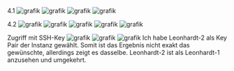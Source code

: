 4.1
![grafik](https://github.com/user-attachments/assets/5f87ef9e-de5b-424f-bdd6-6cdda3baa5f0)
![grafik](https://github.com/user-attachments/assets/0b336eb2-c41e-4007-8d60-46c45447c900)
![grafik](https://github.com/user-attachments/assets/a2746187-fac4-4234-afc3-cd843bd1fa59)
![grafik](https://github.com/user-attachments/assets/5e9e78c8-eb0e-405a-8093-c98b781e6da7)

4.2
![grafik](https://github.com/user-attachments/assets/191be436-b639-4a8e-98b1-59040c66f2ce)
![grafik](https://github.com/user-attachments/assets/291eb76e-054e-4a40-8a5b-8facc534d87c)
![grafik](https://github.com/user-attachments/assets/74d9f280-63ac-48e0-9e87-1dfe719f9cd0)
![grafik](https://github.com/user-attachments/assets/5869a8a9-f1fd-46b7-a9f9-36228d9d9101)
![grafik](https://github.com/user-attachments/assets/a49a449a-eedc-4401-862b-6690a6dc6d67)

Zugriff mit SSH-Key
![grafik](https://github.com/user-attachments/assets/2e7d31b7-6b09-403e-bce3-a3ee76d6cd6a)
![grafik](https://github.com/user-attachments/assets/2cbe0685-69b8-4002-8c0b-b6b2e9390f7a)
![grafik](https://github.com/user-attachments/assets/e08eda59-6fb3-4077-b8f9-ce857c389b2f)
Ich habe Leonhardt-2 als Key Pair der Instanz gewählt. 
Somit ist das Ergebnis nicht exakt das gewünschte, allerdings zeigt es dasselbe. 
Leonhardt-2 ist als Leonhardt-1 anzusehen und umgekehrt.
